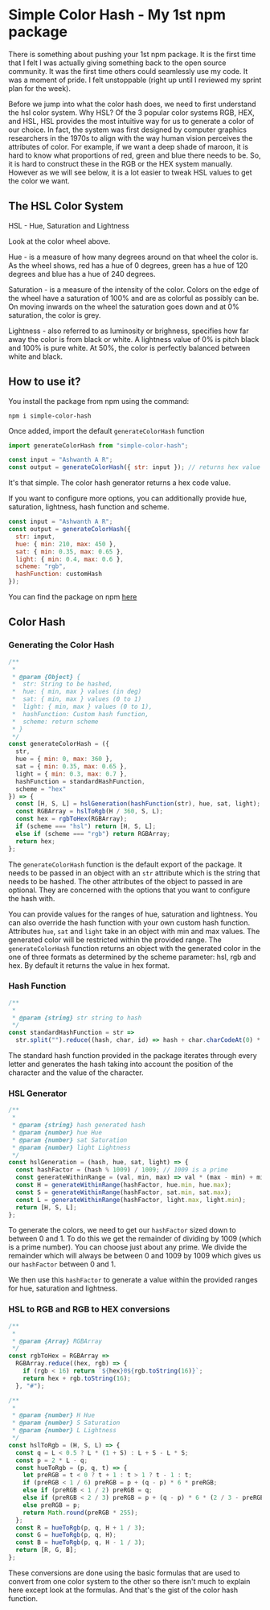 # Simple Color Hash - My 1st npm package

There is something about pushing your 1st npm package. It is the first time that I felt I was actually giving something back to the open source community. It was the first time others could seamlessly use my code. It was a moment of pride. I felt unstoppable (right up until I reviewed my sprint plan for the week).

Before we jump into what the color hash does, we need to first understand the hsl color system. Why HSL? Of the 3 popular color systems RGB, HEX, and HSL, HSL provides the most intuitive way for us to generate a color of our choice. In fact, the system was first designed by computer graphics researchers in the 1970s to align with the way human vision perceives the attributes of color. For example, if we want a deep shade of maroon, it is hard to know what proportions of red, green and blue there needs to be. So, it is hard to construct these in the RGB or the HEX system manually. However as we will see below, it is a lot easier to tweak HSL values to get the color we want.

## The HSL Color System

HSL - Hue, Saturation and Lightness

Look at the color wheel above.

Hue - is a measure of how many degrees around on that wheel the color is. As the wheel shows, red has a hue of 0 degrees, green has a hue of 120 degrees and blue has a hue of 240 degrees.

Saturation - is a measure of the intensity of the color. Colors on the edge of the wheel have a saturation of 100% and are as colorful as possibly can be. On moving inwards on the wheel the saturation goes down and at 0% saturation, the color is grey.

Lightness - also referred to as luminosity or brighness, specifies how far away the color is from black or white. A lightness value of 0% is pitch black and 100% is pure white. At 50%, the color is perfectly balanced between white and black.

## How to use it?

You install the package from npm using the command:

```node
npm i simple-color-hash
```

Once added, import the default `generateColorHash` function

```js
import generateColorHash from "simple-color-hash";
```

```js
const input = "Ashwanth A R";
const output = generateColorHash({ str: input }); // returns hex value
```

It's that simple. The color hash generator returns a hex code value.

If you want to configure more options, you can additionally provide hue, saturation, lightness, hash function and scheme.

```js
const input = "Ashwanth A R";
const output = generateColorHash({
  str: input,
  hue: { min: 210, max: 450 },
  sat: { min: 0.35, max: 0.65 },
  light: { min: 0.4, max: 0.6 },
  scheme: "rgb",
  hashFunction: customHash
});
```

You can find the package on npm [here](https://www.npmjs.com/package/simple-color-hash)

## Color Hash

### Generating the Color Hash

```js
/**
 *
 * @param {Object} {
 *  str: String to be hashed,
 *  hue: { min, max } values (in deg)
 *  sat: { min, max } values (0 to 1)
 *  light: { min, max } values (0 to 1),
 *  hashFunction: Custom hash function,
 *  scheme: return scheme
 * }
 */
const generateColorHash = ({
  str,
  hue = { min: 0, max: 360 },
  sat = { min: 0.35, max: 0.65 },
  light = { min: 0.3, max: 0.7 },
  hashFunction = standardHashFunction,
  scheme = "hex"
}) => {
  const [H, S, L] = hslGeneration(hashFunction(str), hue, sat, light);
  const RGBArray = hslToRgb(H / 360, S, L);
  const hex = rgbToHex(RGBArray);
  if (scheme === "hsl") return [H, S, L];
  else if (scheme === "rgb") return RGBArray;
  return hex;
};
```

The `generateColorHash` function is the default export of the package. It needs to be passed in an object with an `str` attribute which is the string that needs to be hashed. The other attributes of the object to passed in are optional. They are concerned with the options that you want to configure the hash with.

You can provide values for the ranges of hue, saturation and lightness. You can also override the hash function with your own custom hash function. Attributes `hue`, `sat` and `light` take in an object with min and max values. The generated color will be restricted within the provided range. The `generateColorHash` function returns an object with the generated color in the one of three formats as determined by the scheme parameter: hsl, rgb and hex. By default it returns the value in hex format.

### Hash Function

```js
/**
 *
 * @param {string} str string to hash
 */
const standardHashFunction = str =>
  str.split("").reduce((hash, char, id) => hash + char.charCodeAt(0) * id, 0);
```

The standard hash function provided in the package iterates through every letter and generates the hash taking into account the position of the character and the value of the character.

### HSL Generator

```js
/**
 *
 * @param {string} hash generated hash
 * @param {number} hue Hue
 * @param {number} sat Saturation
 * @param {number} light Lightness
 */
const hslGeneration = (hash, hue, sat, light) => {
  const hashFactor = (hash % 1009) / 1009; // 1009 is a prime
  const generateWithinRange = (val, min, max) => val * (max - min) + min;
  const H = generateWithinRange(hashFactor, hue.min, hue.max);
  const S = generateWithinRange(hashFactor, sat.min, sat.max);
  const L = generateWithinRange(hashFactor, light.max, light.min);
  return [H, S, L];
};
```

To generate the colors, we need to get our `hashFactor` sized down to between 0 and 1. To do this we get the remainder of dividing by 1009 (which is a prime number). You can choose just about any prime. We divide the remainder which will always be between 0 and 1009 by 1009 which gives us our `hashFactor` between 0 and 1.

We then use this `hashFactor` to generate a value within the provided ranges for hue, saturation and lightness.

### HSL to RGB and RGB to HEX conversions

```js
/**
 *
 * @param {Array} RGBArray
 */
const rgbToHex = RGBArray =>
  RGBArray.reduce((hex, rgb) => {
    if (rgb < 16) return `${hex}0${rgb.toString(16)}`;
    return hex + rgb.toString(16);
  }, "#");

/**
 *
 * @param {number} H Hue
 * @param {number} S Saturation
 * @param {number} L Lightness
 */
const hslToRgb = (H, S, L) => {
  const q = L < 0.5 ? L * (1 + S) : L + S - L * S;
  const p = 2 * L - q;
  const hueToRgb = (p, q, t) => {
    let preRGB = t < 0 ? t + 1 : t > 1 ? t - 1 : t;
    if (preRGB < 1 / 6) preRGB = p + (q - p) * 6 * preRGB;
    else if (preRGB < 1 / 2) preRGB = q;
    else if (preRGB < 2 / 3) preRGB = p + (q - p) * 6 * (2 / 3 - preRGB);
    else preRGB = p;
    return Math.round(preRGB * 255);
  };
  const R = hueToRgb(p, q, H + 1 / 3);
  const G = hueToRgb(p, q, H);
  const B = hueToRgb(p, q, H - 1 / 3);
  return [R, G, B];
};
```

These conversions are done using the basic formulas that are used to convert from one color system to the other so there isn't much to explain here except look at the formulas. And that's the gist of the color hash function.
